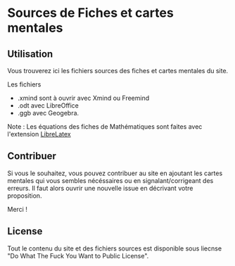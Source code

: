# Sources de Fiches et cartes mentales

## Utilisation

Vous trouverez ici les fichiers sources des fiches et cartes mentales du site.

Les fichiers 
- .xmind sont à ouvrir avec Xmind ou Freemind
- .odt avec LibreOffice
- .ggb avec Geogebra.

Note : Les équations des fiches de Mathématiques sont faites avec l'extension [LibreLatex](https://extensions.libreoffice.org/en/extensions/show/librelatex)


## Contribuer

Si vous le souhaitez, vous pouvez contribuer au site en ajoutant les cartes mentales qui vous sembles nécéssaires ou en signalant/corrigeant des erreurs. Il faut alors ouvrir une nouvelle issue en décrivant votre proposition.

Merci ! 

## License

Tout le contenu du site et des fichiers sources est disponible sous liecnse  "Do What The Fuck You Want to Public License".

